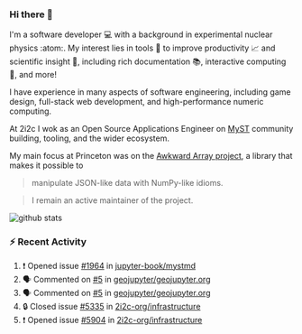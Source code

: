 ### Hi there 👋 

I'm a software developer 💻 with a background in experimental nuclear physics :atom:. My interest lies in tools :wrench: to improve productivity :chart_with_upwards_trend: and scientific insight :telescope:, including rich documentation 📚, interactive computing 🧮, and more! 

I have experience in many aspects of software engineering, including game design, full-stack web development, and high-performance numeric computing. 

At 2i2c I wok as an Open Source Applications Engineer on [MyST](https://github.com/jupyter-book/mystmd) community building, tooling, and the wider ecosystem. 

My main focus at Princeton was on the [Awkward Array project](awkward-array.org/), a library that makes it possible to 
> manipulate JSON-like data with NumPy-like idioms.

> I remain an active maintainer of the project. 

![github stats](https://github-readme-stats.vercel.app/api?username=agoose77&show_icons=true&hide_rank=true&hide_title=true&bg_color=30,e76445,904e95&text_color=efe3ec&icon_color=efe3ec)
<!--
**agoose77/agoose77** is a ✨ _special_ ✨ repository because its `README.md` (this file) appears on your GitHub profile.

Here are some ideas to get you started:

- 🔭 I’m currently working on ...
- 🌱 I’m currently learning ...
- 👯 I’m looking to collaborate on ...
- 🤔 I’m looking for help with ...
- 💬 Ask me about ...
- 📫 How to reach me: ...
- 😄 Pronouns: ...
- ⚡ Fun fact: ...
-->

### :zap: Recent Activity

<!--START_SECTION:activity-->
1. ❗ Opened issue [#1964](https://github.com/jupyter-book/mystmd/issues/1964) in [jupyter-book/mystmd](https://github.com/jupyter-book/mystmd)
2. 🗣 Commented on [#5](https://github.com/geojupyter/geojupyter.org/issues/5#issuecomment-2800059034) in [geojupyter/geojupyter.org](https://github.com/geojupyter/geojupyter.org)
3. 🗣 Commented on [#5](https://github.com/geojupyter/geojupyter.org/issues/5#issuecomment-2799867195) in [geojupyter/geojupyter.org](https://github.com/geojupyter/geojupyter.org)
4. 🔒 Closed issue [#5335](https://github.com/2i2c-org/infrastructure/issues/5335) in [2i2c-org/infrastructure](https://github.com/2i2c-org/infrastructure)
5. ❗ Opened issue [#5904](https://github.com/2i2c-org/infrastructure/issues/5904) in [2i2c-org/infrastructure](https://github.com/2i2c-org/infrastructure)
<!--END_SECTION:activity-->
